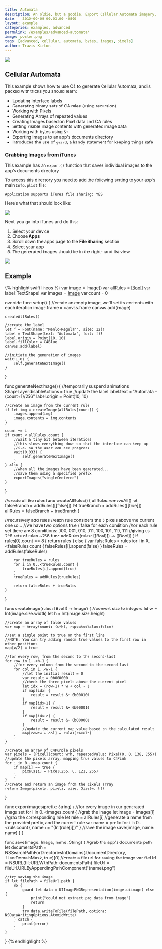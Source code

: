 ```yaml
---
title: Automata
description: An oldie, but a goodie. Export Cellular Automata imagery.
date:   2016-06-09 00:03:00 -0800
layout: example
categories: examples, advanced
permalink: /examples/advanced-automata/
image: poster.png
tags: [advanced, cellular, automata, bytes, images, pixels]
author: Travis Kirton
---
```

![](automata.png)

## Cellular Automata
This example shows how to use C4 to generate Cellular Automata, and is packed with tricks you should learn:

* Updating interface labels
* Generating binary sets of CA rules (using recursion)
* Working with Pixels
* Generating Arrays of repeated values
* Creating Images based on Pixel data and CA rules
* Setting visible image contents with generated image data
* Working with bytes using `&+`
* Exporting images to an app's documents directory
* Introduces the use of `guard`, a handy statement for keeping things safe 

### Grabbing Images from iTunes
This example has an `export()` function that saves individual images to the app's documents directory.

To access this directory you need to add the following setting to your app's main `Info.plist` file:

`Application supports iTunes file sharing: YES`

Here's what that should look like:

![](itunesFileSharingSetting.png)

Next, you go into iTunes and do this:

1. Select your device
2. Choose **Apps**
3. Scroll down the apps page to the **File Sharing** section
4. Select your app
5. The generated images should be in the right-hand list view

![](itunesDocuments.png)

## Example
{% highlight swift lineos %}
var image = Image()
var allRules = [[Bool]]()
var label: TextShape!
var images = [Image]()
var count = 0

override func setup() {
    //create an empty image, we'll set its contents with each iteration
    image.frame = canvas.frame
    canvas.add(image)

    createAllRules()

    //create the label
    let f = Font(name: "Menlo-Regular", size: 12)!
    label = TextShape(text: "Automata", font: f)!
    label.origin = Point(10, 10)
    label.fillColor = C4Blue
    canvas.add(label)

    //initiate the generation of images
    wait(1.0) {
        self.generateNextImage()
    }
}

func generateNextImage() {
    //temporarily suspend animations
    ShapeLayer.disableActions = true
    //update the label
    label.text = "Automata – \(count+1)/256"
    label.origin = Point(10, 10)

    //create an image from the current rule
    if let img = createImage(allRules[count]) {
        images.append(img)
        image.contents = img.contents
    }

    count += 1
    if count < allRules.count {
        //wait a tiny bit between iterations
        //this slows everything down so that the interface can keep up
        //i.e. so the user can see progress
        wait(0.033) {
            self.generateNextImage()
        }
    } else {
        //when all the images have been generated...
        //save them using a specified prefix
        exportImages("singleCentered")
    }
}

//create all the rules
func createAllRules() {
    allRules.removeAll()
    let falseBranch = addRules([[false]])
    let trueBranch = addRules([[true]])
    allRules = falseBranch + trueBranch
}

//recursively add rules
//each rule considers the 3 pixels above the current one so...
//we have two options true / false for each condition
//for each rule set there are 8 conditions: 000, 001, 010, 011, 100, 101, 110, 111
//giving us 2^8 sets of rules ~256
func addRules(rules: [[Bool]]) -> [[Bool]] {
    if rules[0].count == 8 {
        return rules
    } else {
        var falseRules = rules
        for i in 0..<falseRules.count {
            falseRules[i].append(false)
        }
        falseRules = addRules(falseRules)

        var trueRules = rules
        for i in 0..<trueRules.count {
            trueRules[i].append(true)
        }
        trueRules = addRules(trueRules)

        return falseRules + trueRules
    }
}

func createImage(rules: [Bool]) -> Image? {
    //convert size to integers
    let w = Int(image.size.width)
    let h = Int(image.size.height)

    //create an array of false values
    var map = Array(count: (w*h), repeatedValue:false)

    //set a single point to true on the first line
    //NOTE: You can try adding random true values to the first row in other positions
    map[w/2] = true

    //for every row, from the second to the second-last
    for row in 1..<h-1 {
        //for every column from the second to the second last
        for col in 1..<w-1 {
            //let the initial result = 0
            var result = 0b000000
            //check the three pixels above the current pixel
            let idx = (row-1) * w + col - 1
            if map[idx] {
                result = result &+ 0b000100
            }
            if map[idx+1] {
                result = result &+ 0b000010
            }
            if map[idx+2] {
                result = result &+ 0b000001
            }
            //update the current map value based on the calculated result
            map[row*w + col] = rules[result]
        }
    }

    //create an array of C4Purple pixels
    var pixels = [Pixel](count: w*h, repeatedValue: Pixel(0, 0, 138, 255))
    //update the pixels array, mapping true values to C4Pink
    for i in 0..<map.count {
        if map[i] == true {
            pixels[i] = Pixel(255, 0, 121, 255)
        }
    }
    //create and return an image from the pixels array
    return Image(pixels: pixels, size: Size(w, h))
}

func exportImages(prefix: String) {
    //for every image in our generated image set
    for i in 0..<images.count {
        //grab the image
        let image = images[i]
        //grab the corresponding rule
        let rule = allRules[i]
        //generate a name from the provided prefix, and the current rule
        var name = prefix
        for i in 0..<rule.count {
            name += "\(Int(rule[i]))"
        }
        //save the image
        save(image, name: name)
    }
}

func save(image: Image, name: String) {
    //grab the app's documents path
    let documentsPath = NSSearchPathForDirectoriesInDomains(.DocumentDirectory,
                                                            .UserDomainMask,
                                                            true)[0]
    //create a file url for saving the image
    var fileUrl = NSURL(fileURLWithPath: documentsPath)
    fileUrl = fileUrl.URLByAppendingPathComponent("\(name).png")

    //try saving the image
    if let filePath = fileUrl.path {
        do {
            guard let data = UIImagePNGRepresentation(image.uiimage) else {
                print("could not extract png data from image")
                return
            }
            try data.writeToFile(filePath, options: NSDataWritingOptions.AtomicWrite)
        } catch {
            print(error)
        }
    }
}
{% endhighlight %}
